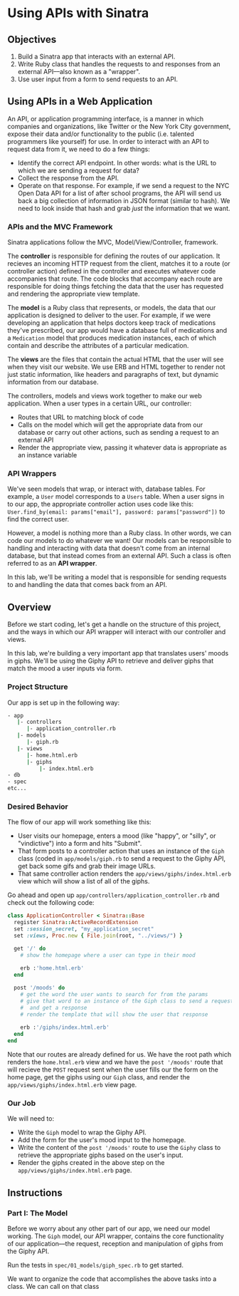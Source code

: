 # Using APIs with Sinatra

## Objectives

1. Build a Sinatra app that interacts with an external API. 
2. Write Ruby class that handles the requests to and responses from an external API––also known as a "wrapper". 
3. Use user input from a form to send requests to an API. 

## Using APIs in a Web Application

An API, or application programming interface, is a manner in which companies and organizations, like Twitter or the New York City government, expose their data and/or functionality to the public (i.e. talented programmers like yourself) for use. In order to interact with an API to request data from it, we need to do a few things: 

* Identify the correct API endpoint. In other words: what is the URL to which we are sending a request for data?
* Collect the response from the API. 
* Operate on that response. For example, if we send a request to the NYC Open Data API for a list of after school programs, the API will send us back a big collection of information in JSON format (similar to  hash). We need to look inside that hash and grab *just* the information that we want. 

### APIs and the MVC Framework

Sinatra applications follow the MVC, Model/View/Controller, framework. 

The **controller** is responsible for defining the routes of our application. It recieves an incoming HTTP request from the client, matches it to a route (or controller action) defined in the controller and executes whatever code accompanies that route. The code blocks that accompany each route are responsible for doing things fetching the data that the user has requested and rendering the appropriate view template. 

The **model** is a Ruby class that represents, or models, the data that our application is designed to deliver to the user. For example, if we were developing an application that helps doctors keep track of medications they've prescribed, our app would have a database full of medications and a `Medication` model that produces medication instances, each of which contain and describe the attributes of a particular medication.

The **views** are the files that contain the actual HTML that the user will see when they visit our website. We use ERB and HTML together to render not just static information, like headers and paragraphs of text, but dynamic information from our database. 

The controllers, models and views work together to make our web application. When a user types in a certain URL, our controller:

* Routes that URL to matching block of code
* Calls on the model which will get the appropriate data from our database or carry out other actions, such as sending a request to an external API
* Render the appropriate view, passing it whatever data is appropriate as an instance variable

### API Wrappers

We've seen models that wrap, or interact with, database tables. For example, a `User` model corresponds to a `Users` table. When a user signs in to our app, the appropriate controller action uses code like this: `User.find_by(email: params["email"], password: params["password"])` to find the correct user. 

However, a model is nothing more than a Ruby class. In other words, we can code our models to do whatever we want! Our models can be responsible to handling and interacting with data that doesn't come from an internal database, but that instead comes from an external API. Such a class is often referred to as an **API wrapper**. 

In this lab, we'll be writing a model that is responsible for sending requests to and handling the data that comes back from an API. 

## Overview

Before we start coding, let's get a handle on the structure of this project, and the ways in which our API wrapper will interact with our controller and views. 

In this lab, we're building a very important app that translates users' moods in giphs. We'll be using the Giphy API to retrieve and deliver giphs that match the mood a user inputs via form. 

### Project Structure

Our app is set up in the following way: 

```bash
- app 
   |- controllers
      |- application_controller.rb
   |- models
      |- giph.rb
   |- views
      |- home.html.erb
      |- giphs
          |- index.html.erb
- db
- spec 
etc...
```

### Desired Behavior

The flow of our app will work something like this:

* User visits our homepage, enters a mood (like "happy", or "silly", or "vindictive") into a form and hits "Submit".
* That form posts to a controller action that uses an instance of the `Giph` class (coded in `app/models/giph.rb` to send a request to the Giphy API, get back some gifs and grab their image URLs. 
* That same controller action renders the `app/views/giphs/index.html.erb` view which will show a list of all of the giphs. 

Go ahead and open up `app/controllers/application_controller.rb` and check out the following code: 

```ruby
class ApplicationController < Sinatra::Base
  register Sinatra::ActiveRecordExtension
  set :session_secret, "my_application_secret"
  set :views, Proc.new { File.join(root, "../views/") }

  get '/' do 
    # show the homepage where a user can type in their mood
    
    erb :'home.html.erb'
  end

  post '/moods' do 
    # get the word the user wants to search for from the params
    # give that word to an instance of the Giph class to send a request to the API
    #  and get a response
    # render the template that will show the user that response
    
    erb :'/giphs/index.html.erb'
  end
end
```
Note that our routes are already defined for us. We have the root path which renders the `home.html.erb` view and we have the `post '/moods'` route that will recieve the `POST` request sent when the user fills our the form on the home page, get the giphs using our `Giph` class, and render the `app/views/giphs/index.html.erb` view page. 

### Our Job

We will need to:

* Write the `Giph` model to wrap the Giphy API.
* Add the form for the user's mood input to the homepage.
* Write the content of the `post '/moods'` route to use the `Giphy` class to retrieve the appropriate giphs based on the user's input. 
* Render the giphs created in the above step on the `app/views/giphs/index.html.erb` page. 

## Instructions

### Part I: The Model

Before we worry about any other part of our app, we need our model working. The `Giph` model, our API wrapper, contains the core functionality of our application––the request, reception and manipulation of giphs from the Giphy API. 

Run the tests in `spec/01_models/giph_spec.rb` to get started. 





We want to organize the code that accomplishes the above tasks into a class. We can call on that class